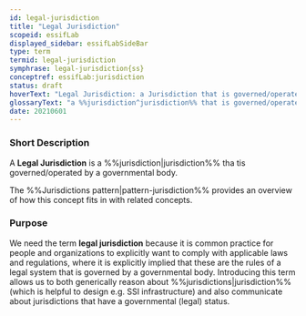 ```yaml
---
id: legal-jurisdiction
title: "Legal Jurisdiction"
scopeid: essifLab
displayed_sidebar: essifLabSideBar
type: term
termid: legal-jurisdiction
symphrase: legal-jurisdiction{ss}
conceptref: essifLab:jurisdiction
status: draft
hoverText: "Legal Jurisdiction: a Jurisdiction that is governed/operated by a governmental body."
glossaryText: "a %%jurisdiction^jurisdiction%% that is governed/operated by a governmental body."
date: 20210601
---
```


### Short Description
A **Legal Jurisdiction** is a %%jurisdiction|jurisdiction%% tha tis governed/operated by a governmental body.

The %%Jurisdictions pattern|pattern-jurisdiction%% provides an overview of how this concept fits in with related concepts.

### Purpose
We need the term **legal jurisdiction** because it is common practice for people and organizations to explicitly want to comply with applicable laws and regulations, where it is explicitly implied that these are the rules of a legal system that is governed by a governmental body. Introducing this term allows us to both generically reason about %%jurisdictions|jurisdiction%% (which is helpful to design e.g. SSI infrastructure) and also communicate about jurisdictions that have a governmental (legal) status.